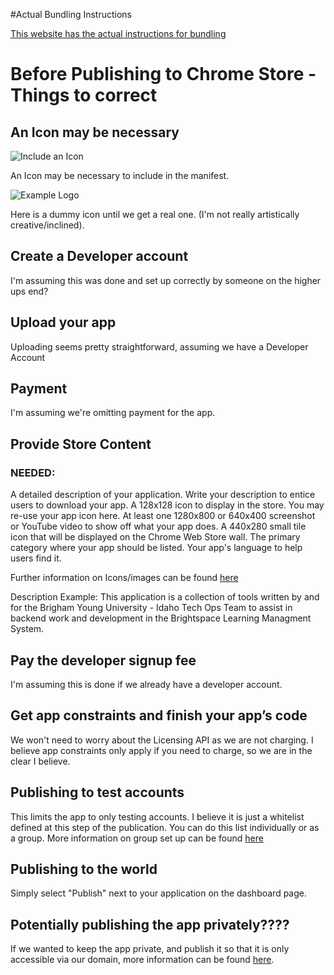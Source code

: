 
#Actual Bundling Instructions

[This website has the actual instructions for bundling](https://developer.chrome.com/extensions/packaging)

# Before Publishing to Chrome Store - Things to correct

## An Icon may be necessary 

![Include an Icon](http://i.imgur.com/qhS7ySi.png) 

An Icon may be necessary to include in the manifest.

![Example Logo](http://i.imgur.com/MwRQs76.png)

Here is a dummy icon until we get a real one. (I'm not really artistically creative/inclined).

## Create a Developer account

I'm assuming this was done and set up correctly by someone on the higher ups end?

## Upload your app

Uploading seems pretty straightforward, assuming we have a Developer Account

## Payment

I'm assuming we're omitting payment for the app.

## Provide Store Content

### NEEDED: 
A detailed description of your application. Write your description to entice users to download your app.
A 128x128 icon to display in the store. You may re-use your app icon here.
At least one 1280x800 or 640x400 screenshot or YouTube video to show off what your app does.
A 440x280 small tile icon that will be displayed on the Chrome Web Store wall.
The primary category where your app should be listed.
Your app's language to help users find it.

Further information on Icons/images can be found [here](https://developer.chrome.com/webstore/images)

Description Example: 
This application is a collection of tools written by and for the Brigham Young University - Idaho Tech Ops Team to assist in backend work and development in the Brightspace Learning Managment System. 

## Pay the developer signup fee

I'm assuming this is done if we already have a developer account.

## Get app constraints and finish your app’s code

We won't need to worry about the Licensing API as we are not charging. I believe app constraints only apply if you need to charge, so we are in the clear I believe.

## Publishing to test accounts

This limits the app to only testing accounts. I believe it is just a whitelist defined at this step of the publication. You can do this list individually or as a group. More information on group set up can be found [here](https://developer.chrome.com/webstore/publish#set-up-group-publishing)

## Publishing to the world

Simply select "Publish" next to your application on the dashboard page. 

## Potentially publishing the app privately????

If we wanted to keep the app private, and publish it so that it is only accessible via our domain, more information can be found [here](https://support.google.com/chrome/a/answer/2663860?hl=en).

